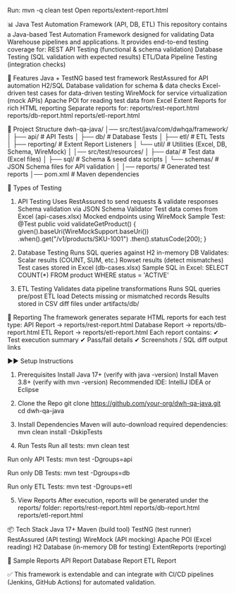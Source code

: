 Run: mvn -q clean test
Open reports/extent-report.html

📊 Java Test Automation Framework (API, DB, ETL)
This repository contains a Java-based Test Automation Framework designed for validating Data Warehouse pipelines and applications.
It provides end-to-end testing coverage for:
REST API Testing (functional & schema validation)
Database Testing (SQL validation with expected results)
ETL/Data Pipeline Testing (integration checks)

🚀 Features
Java + TestNG based test framework
RestAssured for API automation
H2/SQL Database validation for schema & data checks
Excel-driven test cases for data-driven testing
WireMock for service virtualization (mock APIs)
Apache POI for reading test data from Excel
Extent Reports for rich HTML reporting
Separate reports for:
reports/rest-report.html
reports/db-report.html
reports/etl-report.html

📂 Project Structure
dwh-qa-java/
│── src/test/java/com/dwhqa/framework/
│   ├── api/           # API Tests
│   ├── db/            # Database Tests
│   ├── etl/           # ETL Tests
│   ├── reporting/     # Extent Report Listeners
│   └── util/          # Utilities (Excel, DB, Schema, WireMock)
│
│── src/test/resources/
│   ├── data/          # Test data (Excel files)
│   ├── sql/           # Schema & seed data scripts
│   └── schemas/       # JSON Schema files for API validation
│
│── reports/           # Generated test reports
│── pom.xml            # Maven dependencies

🧪 Types of Testing
1. API Testing
Uses RestAssured to send requests & validate responses
Schema validation via JSON Schema Validator
Test data comes from Excel (api-cases.xlsx)
Mocked endpoints using WireMock
Sample Test:
@Test
public void validateGetProduct() {
given().baseUri(WireMockSupport.baseUri())
.when().get("/v1/products/SKU-1001")
.then().statusCode(200);
}

2. Database Testing
Runs SQL queries against H2 in-memory DB
Validates:
Scalar results (COUNT, SUM, etc.)
Rowset results (detect mismatches)
Test cases stored in Excel (db-cases.xlsx)
Sample SQL in Excel:
SELECT COUNT(*) FROM product WHERE status = 'ACTIVE'

3. ETL Testing
Validates data pipeline transformations
Runs SQL queries pre/post ETL load
Detects missing or mismatched records
Results stored in CSV diff files under artifacts/db/

📑 Reporting
The framework generates separate HTML reports for each test type:
API Report → reports/rest-report.html
Database Report → reports/db-report.html
ETL Report → reports/etl-report.html
Each report contains:
✔ Test execution summary
✔ Pass/fail details
✔ Screenshots / SQL diff output links

▶▶️ Setup Instructions
1. Prerequisites
Install Java 17+ (verify with java -version)
Install Maven 3.8+ (verify with mvn -version)
Recommended IDE: IntelliJ IDEA or Eclipse

2. Clone the Repo
git clone https://github.com/your-org/dwh-qa-java.git
cd dwh-qa-java

3. Install Dependencies
Maven will auto-download required dependencies:
mvn clean install -DskipTests

4. Run Tests
Run all tests:
mvn clean test

Run only API Tests:
mvn test -Dgroups=api

Run only DB Tests:
mvn test -Dgroups=db

Run only ETL Tests:
mvn test -Dgroups=etl

5. View Reports
After execution, reports will be generated under the reports/ folder:
reports/rest-report.html
reports/db-report.html
reports/etl-report.html

📦 Tech Stack
Java 17+
Maven (build tool)
TestNG (test runner)
RestAssured (API testing)
WireMock (API mocking)
Apache POI (Excel reading)
H2 Database (in-memory DB for testing)
ExtentReports (reporting)

📸 Sample Reports
API Report
Database Report
ETL Report

✅ This framework is extendable and can integrate with CI/CD pipelines (Jenkins, GitHub Actions) for automated validation.